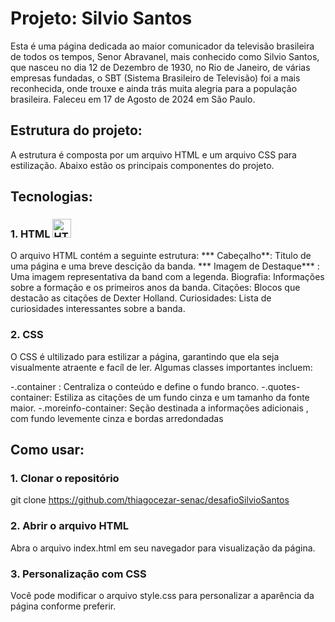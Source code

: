 # Projeto: Silvio Santos

Esta é uma página dedicada ao maior comunicador da televisão brasileira de todos os tempos, Senor Abravanel, mais conhecido como Silvio Santos, que nasceu no dia 12 de Dezembro de 1930, no Rio de Janeiro, de várias empresas fundadas, o SBT (Sistema Brasileiro de Televisão) foi a mais reconhecida, onde trouxe e ainda trás muita alegria para a população brasileira. Faleceu em 17 de Agosto de 2024 em São Paulo.

## Estrutura do projeto:

A estrutura é composta por um arquivo HTML e um arquivo CSS para estilização. Abaixo estão os principais componentes do projeto.

## Tecnologias:

### 1. HTML <img src="https://upload.wikimedia.org/wikipedia/commons/6/61/HTML5_logo_and_wordmark.svg" alt="HTML" width="30" height="30">

O arquivo HTML contém a seguinte estrutura: *** Cabeçalho**: Titulo de uma página e uma breve descição da banda. *** Imagem de Destaque*** : Uma imagem representativa da band com a legenda. Biografia: Informações sobre a formação e os primeiros anos da banda. Citações: Blocos que destacão as citações de Dexter Holland. Curiosidades: Lista de curiosidades interessantes sobre a banda.

### 2. CSS

O CSS é ultilizado para estilizar a página, garantindo que ela seja visualmente atraente e facíl de ler. Algumas classes importantes incluem:

-.container : Centraliza o conteúdo e define o fundo branco. -.quotes-container: Estiliza as citações de um fundo cinza e um tamanho da fonte maior. -.moreinfo-container: Seção destinada a informações adicionais , com fundo levemente cinza e bordas arredondadas

## Como usar:

### 1. Clonar o repositório

git clone https://github.com/thiagocezar-senac/desafioSilvioSantos

### 2. Abrir o arquivo HTML

Abra o arquivo index.html em seu navegador para visualização da página.

### 3. Personalização com CSS

Você pode modificar o arquivo style.css para personalizar a aparência da página conforme preferir.

